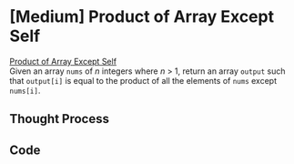 # \[Medium\] Product of Array Except Self

[Product of Array Except Self](https://leetcode.com/problems/product-of-array-except-self/)  
Given an array `nums` of _n_ integers where _n_ &gt; 1, return an array `output` such that `output[i]` is equal to the product of all the elements of `nums` except `nums[i]`.

## Thought Process

## Code


